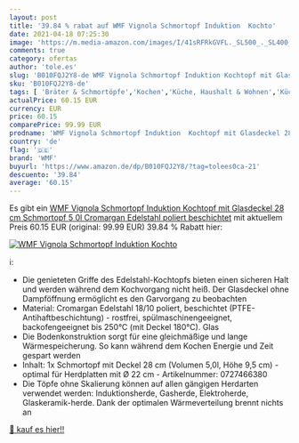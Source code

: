 ```yaml
---
layout: post
title: '39.84 % rabat auf WMF Vignola Schmortopf Induktion  Kochto'
date: 2021-04-18 07:25:30
image: 'https://m.media-amazon.com/images/I/41sRFRkGVFL._SL500_._SL400_.jpg'
comments: true
category: ofertas
author: 'tole.es'
slug: 'B010FQJ2Y8-de WMF Vignola Schmortopf Induktion Kochtopf mit Glasdeckel...'
sku: 'B010FQJ2Y8-de'
tags: [ 'Bräter & Schmortöpfe','Kochen','Küche, Haushalt & Wohnen','Küche, Kochen & Backen','Töpfe & Pfannen','wmf', ]
actualPrice: 60.15 EUR
currency: EUR
price: 60.15
comparePrice: 99.99 EUR
prodname: 'WMF Vignola Schmortopf Induktion  Kochtopf mit Glasdeckel 28 cm  Schmortopf 5 0l  Cromargan Edelstahl poliert  beschichtet'
country: 'de'
flag: '🇩🇪'
brand: 'WMF'
buyurl: 'https://www.amazon.de/dp/B010FQJ2Y8/?tag=tolees0ca-21'
descuento: '39.84'
average: '60.15'
---
```


Es gibt ein [WMF Vignola Schmortopf Induktion  Kochtopf mit Glasdeckel 28 cm  Schmortopf 5 0l  Cromargan Edelstahl poliert  beschichtet](https://www.amazon.de/dp/B010FQJ2Y8/?tag=tolees0ca-21) mit aktuellem Preis 60.15 EUR (original: 99.99 EUR) 39.84 % Rabatt hier:

[![WMF Vignola Schmortopf Induktion  Kochto](https://m.media-amazon.com/images/I/41sRFRkGVFL._SL500_._SL400_.jpg)](https://www.amazon.de/dp/B010FQJ2Y8/?tag=tolees0ca-21)

ℹ️:

- Die genieteten Griffe des Edelstahl-Kochtopfs bieten einen sicheren Halt und werden während dem Kochvorgang nicht heiß. Der Glasdeckel ohne Dampföffnung ermöglicht es den Garvorgang zu beobachten
- Material: Cromargan Edelstahl 18/10 poliert, beschichtet (PTFE-Antihaftbeschichtung) - rostfrei, spülmaschinengeeignet, backofengeeignet bis 250°C (mit Deckel 180°C). Glas
- Die Bodenkonstruktion sorgt für eine gleichmäßige und lange Wärmespeicherung. So kann während dem Kochen Energie und Zeit gespart werden
- Inhalt: 1x Schmortopf mit Deckel 28 cm (Volumen 5,0l, Höhe 9,5 cm) - optimal für Herdplatten mit Ø 22 cm - Artikelnummer: 0727466380
- Die Töpfe ohne Skalierung können auf allen gängigen Herdarten verwendet werden: Induktionsherde, Gasherde, Elektroherde, Glaskeramik-herde. Dank der optimalen Wärmeverteilung brennt nichts an

[🛒 kauf es hier!!](https://www.amazon.de/dp/B010FQJ2Y8/?tag=tolees0ca-21)
